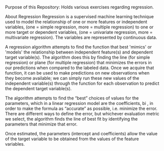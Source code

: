 Purpose of this Repository:
Holds various exercises regarding regression.

About Regression
Regression is a supervised machine learning technique used to model the relationship of one or more features or independent variables, (one = simple regression, more = multiple regression) to one or more target or dependent variables, (one = univariate regression, more = multivariate regression). The variables are represented by continuous data.

A regression algorithm attempts to find the function that best 'mimics' or 'models' the relationship between independent feature(s) and dependent target variable(s). The algorithm does this by finding the line (for simple regression) or plane (for multiple regression) that minimizes the errors in our predictions when compared to the labeled data. Once we acquire that function, it can be used to make predictions on new observations when they become available; we can simply run these new values of the independent variable(s) through the function for each observation to predict the dependent target variable(s).

The algorithm attempts to find the “best” choices of values for the parameters, which in a linear regression model are the coefficients, bi , in order to make the formula as “accurate” as possible, i.e. minimize the error. There are different ways to define the error, but whichever evaluation metric we select, the algorithm finds the line of best fit by identifying the parameters that minimize that error.

Once estimated, the parameters (intercept and coefficients) allow the value of the target variable to be obtained from the values of the feature variables.